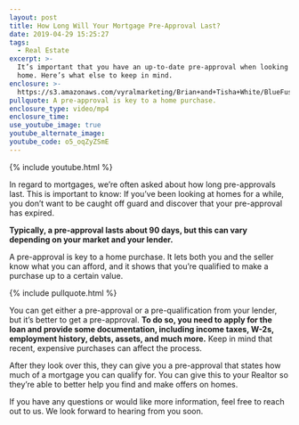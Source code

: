 ```yaml
---
layout: post
title: How Long Will Your Mortgage Pre-Approval Last?
date: 2019-04-29 15:25:27
tags:
  - Real Estate
excerpt: >-
  It’s important that you have an up-to-date pre-approval when looking for a new
  home. Here’s what else to keep in mind.
enclosure: >-
  https://s3.amazonaws.com/vyralmarketing/Brian+and+Tisha+White/BlueFuse+Realty-+How+Long+Does+a+Pre-Approval+Last_.mp4
pullquote: A pre-approval is key to a home purchase.
enclosure_type: video/mp4
enclosure_time:
use_youtube_image: true
youtube_alternate_image:
youtube_code: o5_oqZyZSmE
---
```


{% include youtube.html %}

In regard to mortgages, we’re often asked about how long pre-approvals last. This is important to know: If you’ve been looking at homes for a while, you don’t want to be caught off guard and discover that your pre-approval has expired.

**Typically, a pre-approval lasts about 90 days, but this can vary depending on your market and your lender.&nbsp;**

A pre-approval is key to a home purchase. It lets both you and the seller know what you can afford, and it shows that you’re qualified to make a purchase up to a certain value.&nbsp;

{% include pullquote.html %}

You can get either a pre-approval or a pre-qualification from your lender, but it’s better to get a pre-approval. **To do so, you need to apply for the loan and provide some documentation, including income taxes, W-2s, employment history, debts, assets, and much more.** Keep in mind that recent, expensive purchases can affect the process.&nbsp;

After they look over this, they can give you a pre-approval that states how much of a mortgage you can qualify for. You can give this to your Realtor so they’re able to better help you find and make offers on homes.&nbsp;

If you have any questions or would like more information, feel free to reach out to us. We look forward to hearing from you soon.